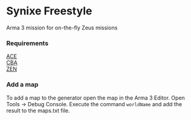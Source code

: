 # Synixe Freestyle

Arma 3 mission for on-the-fly Zeus missions

### Requirements
[ACE](https://github.com/acemod/ace3)  
[CBA](https://github.com/cbateam/cba_a3)  
[ZEN](https://github.com/zen-mod/zen)

### Add a map
To add a map to the generator open the map in the Arma 3 Editor. Open Tools -> Debug Console. Execute the command `worldName` and add the result to the maps.txt file.
